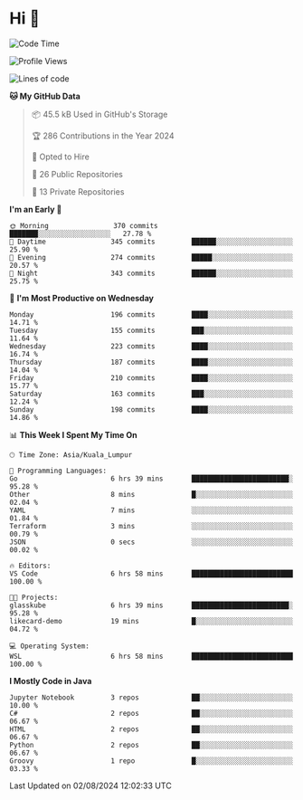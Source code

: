 <h1>Hi 👋</h1>

<!--START_SECTION:waka-->
![Code Time](http://img.shields.io/badge/Code%20Time-588%20hrs%203%20mins-blue)

![Profile Views](http://img.shields.io/badge/Profile%20Views-102-blue)

![Lines of code](https://img.shields.io/badge/From%20Hello%20World%20I%27ve%20Written-1.2%20million%20lines%20of%20code-blue)

**🐱 My GitHub Data** 

> 📦 45.5 kB Used in GitHub's Storage 
 > 
> 🏆 286 Contributions in the Year 2024
 > 
> 💼 Opted to Hire
 > 
> 📜 26 Public Repositories 
 > 
> 🔑 13 Private Repositories 
 > 
**I'm an Early 🐤** 

```text
🌞 Morning                370 commits         ███████░░░░░░░░░░░░░░░░░░   27.78 % 
🌆 Daytime                345 commits         ██████░░░░░░░░░░░░░░░░░░░   25.90 % 
🌃 Evening                274 commits         █████░░░░░░░░░░░░░░░░░░░░   20.57 % 
🌙 Night                  343 commits         ██████░░░░░░░░░░░░░░░░░░░   25.75 % 
```
📅 **I'm Most Productive on Wednesday** 

```text
Monday                   196 commits         ████░░░░░░░░░░░░░░░░░░░░░   14.71 % 
Tuesday                  155 commits         ███░░░░░░░░░░░░░░░░░░░░░░   11.64 % 
Wednesday                223 commits         ████░░░░░░░░░░░░░░░░░░░░░   16.74 % 
Thursday                 187 commits         ████░░░░░░░░░░░░░░░░░░░░░   14.04 % 
Friday                   210 commits         ████░░░░░░░░░░░░░░░░░░░░░   15.77 % 
Saturday                 163 commits         ███░░░░░░░░░░░░░░░░░░░░░░   12.24 % 
Sunday                   198 commits         ████░░░░░░░░░░░░░░░░░░░░░   14.86 % 
```


📊 **This Week I Spent My Time On** 

```text
🕑︎ Time Zone: Asia/Kuala_Lumpur

💬 Programming Languages: 
Go                       6 hrs 39 mins       ████████████████████████░   95.28 % 
Other                    8 mins              █░░░░░░░░░░░░░░░░░░░░░░░░   02.04 % 
YAML                     7 mins              ░░░░░░░░░░░░░░░░░░░░░░░░░   01.84 % 
Terraform                3 mins              ░░░░░░░░░░░░░░░░░░░░░░░░░   00.79 % 
JSON                     0 secs              ░░░░░░░░░░░░░░░░░░░░░░░░░   00.02 % 

🔥 Editors: 
VS Code                  6 hrs 58 mins       █████████████████████████   100.00 % 

🐱‍💻 Projects: 
glasskube                6 hrs 39 mins       ████████████████████████░   95.28 % 
likecard-demo            19 mins             █░░░░░░░░░░░░░░░░░░░░░░░░   04.72 % 

💻 Operating System: 
WSL                      6 hrs 58 mins       █████████████████████████   100.00 % 
```

**I Mostly Code in Java** 

```text
Jupyter Notebook         3 repos             ██░░░░░░░░░░░░░░░░░░░░░░░   10.00 % 
C#                       2 repos             ██░░░░░░░░░░░░░░░░░░░░░░░   06.67 % 
HTML                     2 repos             ██░░░░░░░░░░░░░░░░░░░░░░░   06.67 % 
Python                   2 repos             ██░░░░░░░░░░░░░░░░░░░░░░░   06.67 % 
Groovy                   1 repo              █░░░░░░░░░░░░░░░░░░░░░░░░   03.33 % 
```




 Last Updated on 02/08/2024 12:02:33 UTC
<!--END_SECTION:waka-->
